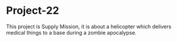 # Project-22
This project is Supply Mission, it is about a helicopter which delivers medical things to a base during a zombie apocalypse.
